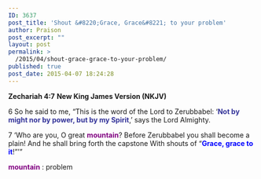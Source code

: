 ```yaml
---
ID: 3637
post_title: 'Shout &#8220;Grace, Grace&#8221; to your problem'
author: Praison
post_excerpt: ""
layout: post
permalink: >
  /2015/04/shout-grace-grace-to-your-problem/
published: true
post_date: 2015-04-07 18:24:28
---
```

<strong>Zechariah 4:7</strong>
<strong> New King James Version (NKJV)</strong>

6 So he said to me, “This is the word of the Lord to Zerubbabel: ‘<span style="color: #333399;"><strong>Not by might nor by power, but by my Spirit</strong></span>,’ says the Lord Almighty.

7 ‘Who are you, O great <span style="color: #800080;"><strong>mountain</strong></span>?
Before Zerubbabel you shall become a plain!
And he shall bring forth the capstone
With shouts of “<span style="color: #0000ff;"><strong>Grace, grace to it</strong></span>!”’”

<span style="color: #800080;"><strong>mountain</strong></span> : problem